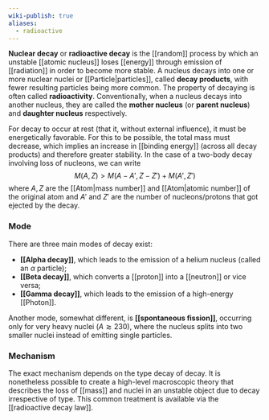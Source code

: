 ```yaml
---
wiki-publish: true
aliases:
  - radioactive
---
```

**Nuclear decay** or **radioactive decay** is the [[random]] process by which an unstable [[atomic nucleus]] loses [[energy]] through emission of [[radiation]] in order to become more stable. A nucleus decays into one or more nuclear nuclei or [[Particle|particles]], called **decay products**, with fewer resulting particles being more common. The property of decaying is often called **radioactivity**. Conventionally, when a nucleus decays into another nucleus, they are called the **mother nucleus** (or **parent nucleus**) and **daughter nucleus** respectively.

For decay to occur at rest (that it, without external influence), it must be energetically favorable. For this to be possible, the total mass must decrease, which implies an increase in [[binding energy]] (across all decay products) and therefore greater stability. In the case of a two-body decay involving loss of nucleons, we can write
$$M(A,Z)>M(A-A',Z-Z')+M(A',Z')$$
where $A,Z$ are the [[Atom|mass number]] and [[Atom|atomic number]] of the original atom and $A'$ and $Z'$ are the number of nucleons/protons that got ejected by the decay.
### Mode
There are three main modes of decay exist:
- **[[Alpha decay]]**, which leads to the emission of a helium nucleus (called an $\alpha$ particle);
- **[[Beta decay]]**, which converts a [[proton]] into a [[neutron]] or vice versa;
- **[[Gamma decay]]**, which leads to the emission of a high-energy [[Photon]].

Another mode, somewhat different, is **[[spontaneous fission]]**, occurring only for very heavy nuclei ($A\gtrsim230$), where the nucleus splits into two smaller nuclei instead of emitting single particles.
### Mechanism
The exact mechanism depends on the type decay of decay. It is nonetheless possible to create a high-level macroscopic theory that describes the loss of [[mass]] and nuclei in an unstable object due to decay irrespective of type. This common treatment is available via the [[radioactive decay law]].